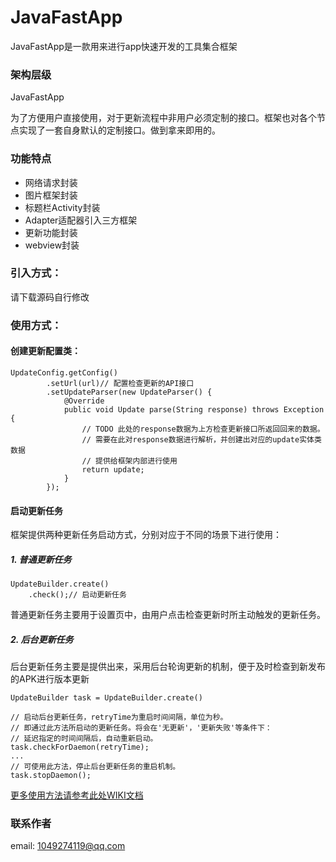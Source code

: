 # JavaFastApp


JavaFastApp是一款用来进行app快速开发的工具集合框架

### 架构层级
JavaFastApp

为了方便用户直接使用，对于更新流程中非用户必须定制的接口。框架也对各个节点实现了一套自身默认的定制接口。做到拿来即用的。

### 功能特点

- 网络请求封装
- 图片框架封装
- 标题栏Activity封装
- Adapter适配器引入三方框架
- 更新功能封装
- webview封装

### 引入方式：

请下载源码自行修改

### 使用方式：

#### 创建更新配置类：

```
UpdateConfig.getConfig()
		.setUrl(url)// 配置检查更新的API接口
		.setUpdateParser(new UpdateParser() {
			@Override
			public void Update parse(String response) throws Exception {
				// TODO 此处的response数据为上方检查更新接口所返回回来的数据。
				// 需要在此对response数据进行解析，并创建出对应的update实体类数据
				// 提供给框架内部进行使用
				return update;
			}
		});
```

#### 启动更新任务

框架提供两种更新任务启动方式，分别对应于不同的场景下进行使用：

##### 1. 普通更新任务

```
UpdateBuilder.create()
	.check();// 启动更新任务
```
普通更新任务主要用于设置页中，由用户点击检查更新时所主动触发的更新任务。
##### 2. 后台更新任务

后台更新任务主要是提供出来，采用后台轮询更新的机制，便于及时检查到新发布的APK进行版本更新

```
UpdateBuilder task = UpdateBuilder.create()

// 启动后台更新任务，retryTime为重启时间间隔，单位为秒。
// 即通过此方法所启动的更新任务。将会在'无更新'，'更新失败'等条件下：
// 延迟指定的时间间隔后，自动重新启动。
task.checkForDaemon(retryTime);
...
// 可使用此方法，停止后台更新任务的重启机制。
task.stopDaemon();
```

[更多使用方法请参考此处WIKI文档](https://github.com/yjfnypeu/UpdatePlugin/wiki)

### 联系作者
email: 1049274119@qq.com
